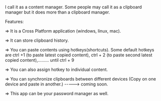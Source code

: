 I call it as a content manager. Some people may call it as a clipboard manager but it does more than a clipboard manager.

Features:

=> It is a Cross Platform application (windows, linux, mac).

=> It can store clipboard history.

=> You can paste contents using hotkeys(shortcuts). Some default hotkeys are ctrl +1 (to paste latest copied content), ctrl + 2 (to paste second latest copied content),......... until ctrl + 9

=> You can also assign hotkey to individual content.

=> You can synchronize clipboards between different devices (Copy on one device and paste in another.)  -----> coming soon.

=> This app can be your password manager as well.
